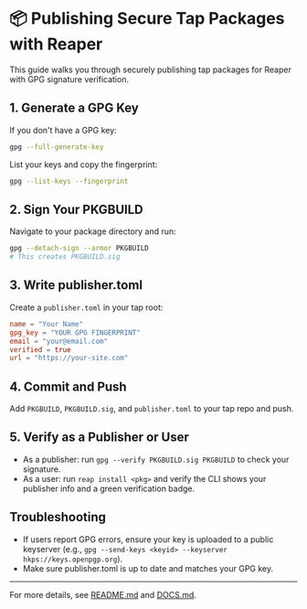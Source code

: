 # 📦 Publishing Secure Tap Packages with Reaper

This guide walks you through securely publishing tap packages for Reaper with GPG signature verification.

## 1. Generate a GPG Key

If you don't have a GPG key:

```bash
gpg --full-generate-key
```

List your keys and copy the fingerprint:

```bash
gpg --list-keys --fingerprint
```

## 2. Sign Your PKGBUILD

Navigate to your package directory and run:

```bash
gpg --detach-sign --armor PKGBUILD
# This creates PKGBUILD.sig
```

## 3. Write publisher.toml

Create a `publisher.toml` in your tap root:

```toml
name = "Your Name"
gpg_key = "YOUR GPG FINGERPRINT"
email = "your@email.com"
verified = true
url = "https://your-site.com"
```

## 4. Commit and Push

Add `PKGBUILD`, `PKGBUILD.sig`, and `publisher.toml` to your tap repo and push.

## 5. Verify as a Publisher or User

- As a publisher: run `gpg --verify PKGBUILD.sig PKGBUILD` to check your signature.
- As a user: run `reap install <pkg>` and verify the CLI shows your publisher info and a green verification badge.

## Troubleshooting
- If users report GPG errors, ensure your key is uploaded to a public keyserver (e.g., `gpg --send-keys <keyid> --keyserver hkps://keys.openpgp.org`).
- Make sure publisher.toml is up to date and matches your GPG key.

---

For more details, see [README.md](README.md) and [DOCS.md](DOCS.md).
